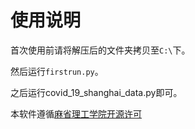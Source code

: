 # 使用说明

首次使用前请将解压后的文件夹拷贝至`C:\`下。

然后运行`firstrun.py`。

之后运行covid_19_shanghai_data.py即可。

本软件遵循[麻省理工学院开源许可](https://github.com/iamliuzhiyu/covid_19_data/blob/master/LICENSE.md)
